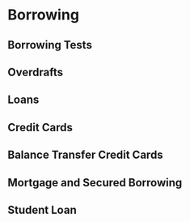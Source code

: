 # Borrowing

## Borrowing Tests

## Overdrafts

## Loans

## Credit Cards

## Balance Transfer Credit Cards

## Mortgage and Secured Borrowing

## Student Loan
